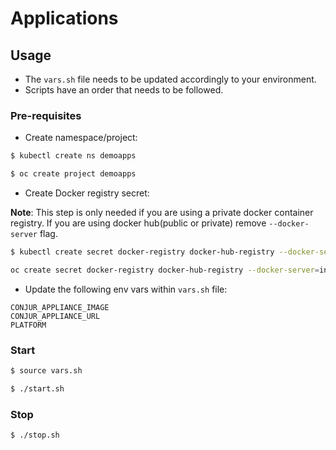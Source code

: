 # Applications

## Usage
- The ``` vars.sh ``` file needs to be updated accordingly to your environment.
- Scripts have an order that needs to be followed.

### Pre-requisites

- Create namespace/project:
```bash
$ kubectl create ns demoapps
```

```bash
$ oc create project demoapps
```

- Create Docker registry secret:

**Note**: This step is only needed if you are using a private docker container registry. If you are using docker hub(public or private) remove ```--docker-server``` flag.

```bash
$ kubectl create secret docker-registry docker-hub-registry --docker-server=your-docker-server --docker-username=your-username --docker-password="mypassword" --docker-email=myuser@plangiro.com  -n demoapps
```

```bash
oc create secret docker-registry docker-hub-registry --docker-server=index.docker.io/v1 --docker-username=andresguisado --docker-password="mypassword" --docker-email=myuser@plangiro.com -n demoapps
```

- Update the following env vars within ```vars.sh``` file:

```
CONJUR_APPLIANCE_IMAGE
CONJUR_APPLIANCE_URL
PLATFORM
```

### Start

```bash
$ source vars.sh
```

```bash
$ ./start.sh
```

### Stop

```bash
$ ./stop.sh